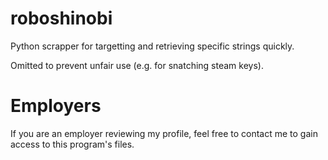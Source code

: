 # roboshinobi
Python scrapper for targetting and retrieving specific strings quickly. 

Omitted to prevent unfair use (e.g. for snatching steam keys).

# Employers

If you are an employer reviewing my profile, feel free to contact me to gain access to this program's files. 
